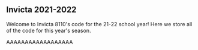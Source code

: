 ## Invicta 2021-2022

Welcome to Invicta 8110's code for the 21-22 school year! Here we store all of the code for this year's season.

AAAAAAAAAAAAAAAAAA